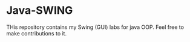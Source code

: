 # Java-SWING
THis repository contains my Swing (GUI) labs for java OOP.
Feel free to make contributions to it.
